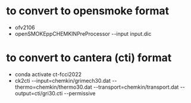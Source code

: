 # to convert to opensmoke format 
- ofv2106 
- openSMOKEppCHEMKINPreProcessor --input input.dic 

# to convert to cantera (cti) format 
- conda activate ct-fcci2022
- ck2cti --input=chemkin/grimech30.dat --thermo=chemkin/thermo30.dat --transport=chemkin/transport.dat --output=cti/gri30.cti --permissive
